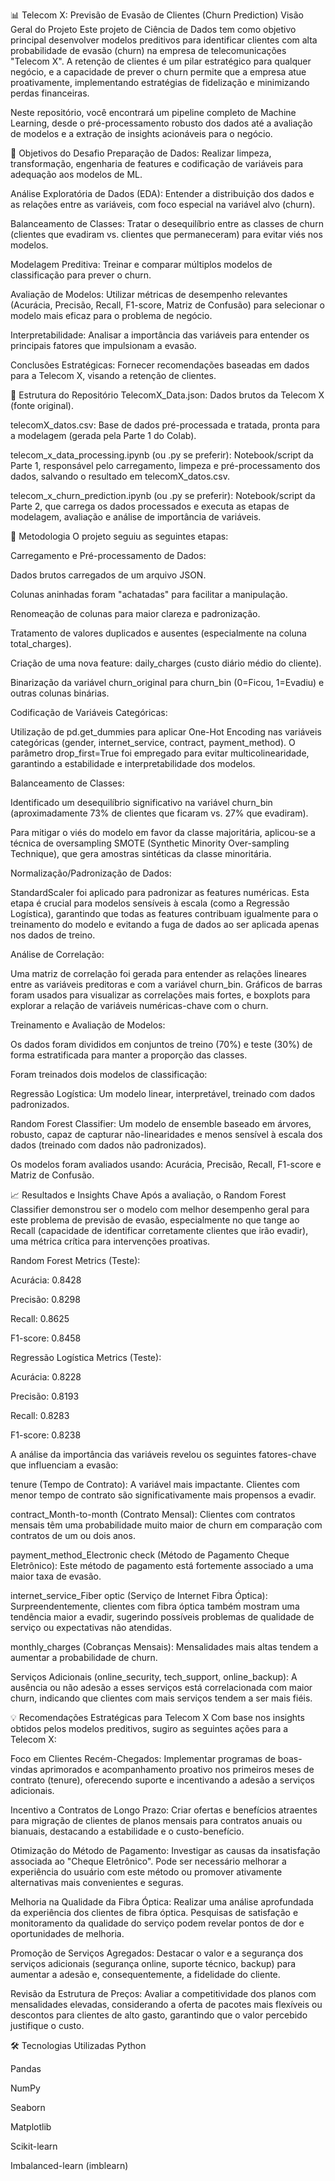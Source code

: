 📊 Telecom X: Previsão de Evasão de Clientes (Churn Prediction)
Visão Geral do Projeto
Este projeto de Ciência de Dados tem como objetivo principal desenvolver modelos preditivos para identificar clientes com alta probabilidade de evasão (churn) na empresa de telecomunicações "Telecom X". A retenção de clientes é um pilar estratégico para qualquer negócio, e a capacidade de prever o churn permite que a empresa atue proativamente, implementando estratégias de fidelização e minimizando perdas financeiras.

Neste repositório, você encontrará um pipeline completo de Machine Learning, desde o pré-processamento robusto dos dados até a avaliação de modelos e a extração de insights acionáveis para o negócio.

🎯 Objetivos do Desafio
Preparação de Dados: Realizar limpeza, transformação, engenharia de features e codificação de variáveis para adequação aos modelos de ML.

Análise Exploratória de Dados (EDA): Entender a distribuição dos dados e as relações entre as variáveis, com foco especial na variável alvo (churn).

Balanceamento de Classes: Tratar o desequilíbrio entre as classes de churn (clientes que evadiram vs. clientes que permaneceram) para evitar viés nos modelos.

Modelagem Preditiva: Treinar e comparar múltiplos modelos de classificação para prever o churn.

Avaliação de Modelos: Utilizar métricas de desempenho relevantes (Acurácia, Precisão, Recall, F1-score, Matriz de Confusão) para selecionar o modelo mais eficaz para o problema de negócio.

Interpretabilidade: Analisar a importância das variáveis para entender os principais fatores que impulsionam a evasão.

Conclusões Estratégicas: Fornecer recomendações baseadas em dados para a Telecom X, visando a retenção de clientes.

📁 Estrutura do Repositório
TelecomX_Data.json: Dados brutos da Telecom X (fonte original).

telecomX_datos.csv: Base de dados pré-processada e tratada, pronta para a modelagem (gerada pela Parte 1 do Colab).

telecom_x_data_processing.ipynb (ou .py se preferir): Notebook/script da Parte 1, responsável pelo carregamento, limpeza e pré-processamento dos dados, salvando o resultado em telecomX_datos.csv.

telecom_x_churn_prediction.ipynb (ou .py se preferir): Notebook/script da Parte 2, que carrega os dados processados e executa as etapas de modelagem, avaliação e análise de importância de variáveis.

🚀 Metodologia
O projeto seguiu as seguintes etapas:

Carregamento e Pré-processamento de Dados:

Dados brutos carregados de um arquivo JSON.

Colunas aninhadas foram "achatadas" para facilitar a manipulação.

Renomeação de colunas para maior clareza e padronização.

Tratamento de valores duplicados e ausentes (especialmente na coluna total_charges).

Criação de uma nova feature: daily_charges (custo diário médio do cliente).

Binarização da variável churn_original para churn_bin (0=Ficou, 1=Evadiu) e outras colunas binárias.

Codificação de Variáveis Categóricas:

Utilização de pd.get_dummies para aplicar One-Hot Encoding nas variáveis categóricas (gender, internet_service, contract, payment_method). O parâmetro drop_first=True foi empregado para evitar multicolinearidade, garantindo a estabilidade e interpretabilidade dos modelos.

Balanceamento de Classes:

Identificado um desequilíbrio significativo na variável churn_bin (aproximadamente 73% de clientes que ficaram vs. 27% que evadiram).

Para mitigar o viés do modelo em favor da classe majoritária, aplicou-se a técnica de oversampling SMOTE (Synthetic Minority Over-sampling Technique), que gera amostras sintéticas da classe minoritária.

Normalização/Padronização de Dados:

StandardScaler foi aplicado para padronizar as features numéricas. Esta etapa é crucial para modelos sensíveis à escala (como a Regressão Logística), garantindo que todas as features contribuam igualmente para o treinamento do modelo e evitando a fuga de dados ao ser aplicada apenas nos dados de treino.

Análise de Correlação:

Uma matriz de correlação foi gerada para entender as relações lineares entre as variáveis preditoras e com a variável churn_bin. Gráficos de barras foram usados para visualizar as correlações mais fortes, e boxplots para explorar a relação de variáveis numéricas-chave com o churn.

Treinamento e Avaliação de Modelos:

Os dados foram divididos em conjuntos de treino (70%) e teste (30%) de forma estratificada para manter a proporção das classes.

Foram treinados dois modelos de classificação:

Regressão Logística: Um modelo linear, interpretável, treinado com dados padronizados.

Random Forest Classifier: Um modelo de ensemble baseado em árvores, robusto, capaz de capturar não-linearidades e menos sensível à escala dos dados (treinado com dados não padronizados).

Os modelos foram avaliados usando: Acurácia, Precisão, Recall, F1-score e Matriz de Confusão.

📈 Resultados e Insights Chave
Após a avaliação, o Random Forest Classifier demonstrou ser o modelo com melhor desempenho geral para este problema de previsão de evasão, especialmente no que tange ao Recall (capacidade de identificar corretamente clientes que irão evadir), uma métrica crítica para intervenções proativas.

Random Forest Metrics (Teste):

Acurácia: 0.8428

Precisão: 0.8298

Recall: 0.8625

F1-score: 0.8458

Regressão Logística Metrics (Teste):

Acurácia: 0.8228

Precisão: 0.8193

Recall: 0.8283

F1-score: 0.8238

A análise da importância das variáveis revelou os seguintes fatores-chave que influenciam a evasão:

tenure (Tempo de Contrato): A variável mais impactante. Clientes com menor tempo de contrato são significativamente mais propensos a evadir.

contract_Month-to-month (Contrato Mensal): Clientes com contratos mensais têm uma probabilidade muito maior de churn em comparação com contratos de um ou dois anos.

payment_method_Electronic check (Método de Pagamento Cheque Eletrônico): Este método de pagamento está fortemente associado a uma maior taxa de evasão.

internet_service_Fiber optic (Serviço de Internet Fibra Óptica): Surpreendentemente, clientes com fibra óptica também mostram uma tendência maior a evadir, sugerindo possíveis problemas de qualidade de serviço ou expectativas não atendidas.

monthly_charges (Cobranças Mensais): Mensalidades mais altas tendem a aumentar a probabilidade de churn.

Serviços Adicionais (online_security, tech_support, online_backup): A ausência ou não adesão a esses serviços está correlacionada com maior churn, indicando que clientes com mais serviços tendem a ser mais fiéis.

💡 Recomendações Estratégicas para Telecom X
Com base nos insights obtidos pelos modelos preditivos, sugiro as seguintes ações para a Telecom X:

Foco em Clientes Recém-Chegados: Implementar programas de boas-vindas aprimorados e acompanhamento proativo nos primeiros meses de contrato (tenure), oferecendo suporte e incentivando a adesão a serviços adicionais.

Incentivo a Contratos de Longo Prazo: Criar ofertas e benefícios atraentes para migração de clientes de planos mensais para contratos anuais ou bianuais, destacando a estabilidade e o custo-benefício.

Otimização do Método de Pagamento: Investigar as causas da insatisfação associada ao "Cheque Eletrônico". Pode ser necessário melhorar a experiência do usuário com este método ou promover ativamente alternativas mais convenientes e seguras.

Melhoria na Qualidade da Fibra Óptica: Realizar uma análise aprofundada da experiência dos clientes de fibra óptica. Pesquisas de satisfação e monitoramento da qualidade do serviço podem revelar pontos de dor e oportunidades de melhoria.

Promoção de Serviços Agregados: Destacar o valor e a segurança dos serviços adicionais (segurança online, suporte técnico, backup) para aumentar a adesão e, consequentemente, a fidelidade do cliente.

Revisão da Estrutura de Preços: Avaliar a competitividade dos planos com mensalidades elevadas, considerando a oferta de pacotes mais flexíveis ou descontos para clientes de alto gasto, garantindo que o valor percebido justifique o custo.

🛠️ Tecnologias Utilizadas
Python

Pandas

NumPy

Seaborn

Matplotlib

Scikit-learn

Imbalanced-learn (imblearn)


